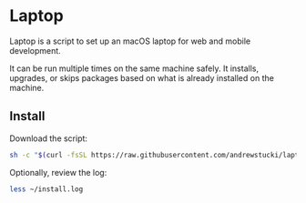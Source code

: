Laptop
======

Laptop is a script to set up an macOS laptop for web and mobile development.

It can be run multiple times on the same machine safely.
It installs, upgrades, or skips packages
based on what is already installed on the machine.

Install
-------

Download the script:

```sh
sh -c "$(curl -fsSL https://raw.githubusercontent.com/andrewstucki/laptop/master/laptop)" 2>&1 | tee ~/install.log
```

Optionally, review the log:

```sh
less ~/install.log
```
